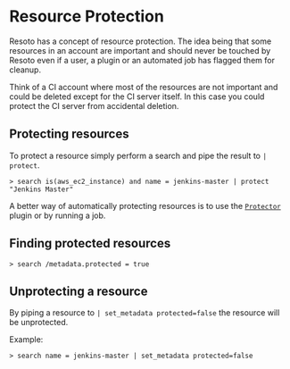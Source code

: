 # Resource Protection

Resoto has a concept of resource protection. The idea being that some resources in an account are important and should never be touched by Resoto even if a user, a plugin or an automated job has flagged them for cleanup.

Think of a CI account where most of the resources are not important and could be deleted except for the CI server itself. In this case you could protect the CI server from accidental deletion.

## Protecting resources

To protect a resource simply perform a search and pipe the result to `| protect`.

```
> search is(aws_ec2_instance) and name = jenkins-master | protect "Jenkins Master"
```

A better way of automatically protecting resources is to use the [`Protector`](../components/plugins/protector.md) plugin or by running a job.

## Finding protected resources

```
> search /metadata.protected = true
```

## Unprotecting a resource

By piping a resource to `| set_metadata protected=false` the resource will be unprotected.

Example:

```
> search name = jenkins-master | set_metadata protected=false
```
